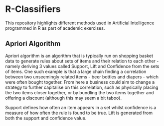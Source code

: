 # R-Classifiers

This repository highlights different methods used in Artificial Intelligence programmed in R as part of academic exercises.

<h2> Apriori Algorithm </h2>
Apriori algorithm is an algorithm that is typically run on shopping basket data to generate rules about sets of items and their relation to each other - namely deriving 3 values called Support, Lift and Confidence from the sets of items. One such example is that a large chain finding a correlation between two unseemingly related items - beer bottles and diapers - which were often bought together. From here a business could aim to change a strategy to further capitalise on this correlation, such as physically placing the two items closer together, or by bundling the two items together and offering a discount (although this may seem a bit taboo).

Support defines how often an item appears in a set whilst confidence is a measure of how often the rule is found to be true. Lift is generated from both the support and confidence value.

